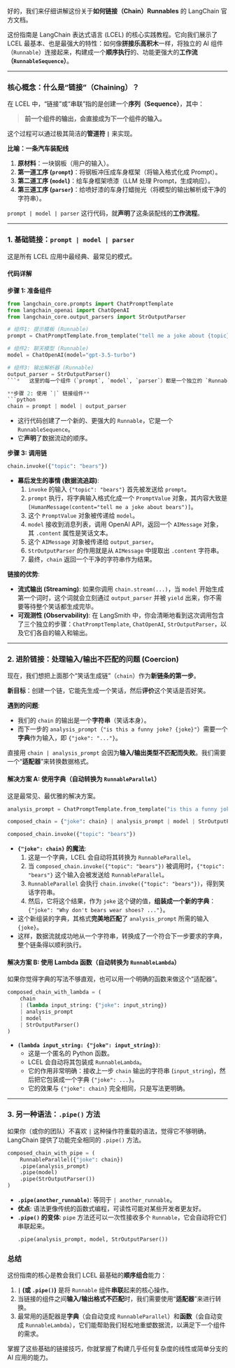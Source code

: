 好的，我们来仔细讲解这份关于**如何链接（Chain）Runnables** 的 LangChain 官方文档。

这份指南是 LangChain 表达式语言 (LCEL) 的核心实践教程。它向我们展示了 LCEL 最基本、也是最强大的特性：如何像**拼接乐高积木**一样，将独立的 AI 组件（`Runnable`）连接起来，构建成一个**顺序执行**的、功能更强大的**工作流（`RunnableSequence`）**。

---

### 核心概念：什么是“链接”（Chaining）？

在 LCEL 中，“链接”或“串联”指的是创建一个**序列（Sequence）**，其中：

> **前一个组件的输出，会直接成为下一个组件的输入。**

这个过程可以通过极其简洁的**管道符 `|`** 来实现。

**比喻：一条汽车装配线**
1.  **原材料**：一块钢板（用户的输入）。
2.  **第一道工序 (`prompt`)**：将钢板冲压成车身框架（将输入格式化成 Prompt）。
3.  **第二道工序 (`model`)**：给车身框架喷漆（LLM 处理 Prompt，生成响应）。
4.  **第三道工序 (`parser`)**：给喷好漆的车身打蜡抛光（将模型的输出解析成干净的字符串）。

`prompt | model | parser` 这行代码，就**声明**了这条装配线的**工作流程**。

---

### 1. 基础链接：`prompt | model | parser`

这是所有 LCEL 应用中最经典、最常见的模式。

#### 代码详解

**步骤 1: 准备组件**
```python
from langchain_core.prompts import ChatPromptTemplate
from langchain_openai import ChatOpenAI
from langchain_core.output_parsers import StrOutputParser

# 组件1: 提示模板 (Runnable)
prompt = ChatPromptTemplate.from_template("tell me a joke about {topic}")

# 组件2: 聊天模型 (Runnable)
model = ChatOpenAI(model="gpt-3.5-turbo")

# 组件3: 输出解析器 (Runnable)
output_parser = StrOutputParser()
```*   这里的每一个组件（`prompt`, `model`, `parser`）都是一个独立的 `Runnable` 对象，它们都遵循统一的接口。

**步骤 2: 使用 `|` 链接组件**
```python
chain = prompt | model | output_parser
```
*   这行代码创建了一个新的、更强大的 `Runnable`，它是一个 `RunnableSequence`。
*   它**声明**了数据流动的顺序。

**步骤 3: 调用链**
```python
chain.invoke({"topic": "bears"})
```
*   **幕后发生的事情 (数据流追踪)**:
    1.  `invoke` 的输入 `{"topic": "bears"}` 首先被发送给 `prompt`。
    2.  `prompt` 执行，将字典输入格式化成一个 `PromptValue` 对象，其内容大致是 `[HumanMessage(content="tell me a joke about bears")]`。
    3.  这个 `PromptValue` 对象被传递给 `model`。
    4.  `model` 接收到消息列表，调用 OpenAI API，返回一个 `AIMessage` 对象，其 `.content` 属性是笑话文本。
    5.  这个 `AIMessage` 对象被传递给 `output_parser`。
    6.  `StrOutputParser` 的作用就是从 `AIMessage` 中提取出 `.content` 字符串。
    7.  最终，`chain` 返回一个干净的字符串作为结果。

**链接的优势**:
*   **流式输出 (Streaming)**: 如果你调用 `chain.stream(...)`，当 `model` 开始生成第一个词时，这个词就会立刻通过 `output_parser` 并被 `yield` 出来，你不需要等待整个笑话都生成完毕。
*   **可观测性 (Observability)**: 在 LangSmith 中，你会清晰地看到这次调用包含了三个独立的步骤：`ChatPromptTemplate`, `ChatOpenAI`, `StrOutputParser`，以及它们各自的输入和输出。

---

### 2. 进阶链接：处理输入/输出不匹配的问题 (Coercion)

现在，我们想把上面那个“笑话生成链”（`chain`）作为**新链条的第一步**。

**新目标**：创建一个链，它能先生成一个笑话，然后**评价**这个笑话是否好笑。

**遇到的问题**:
*   我们的 `chain` 的输出是一个**字符串**（笑话本身）。
*   而下一步的 `analysis_prompt`（`"is this a funny joke? {joke}"`）需要一个**字典**作为输入，即 `{"joke": "..."}`。

直接用 `chain | analysis_prompt` 会因为**输入/输出类型不匹配而失败**。我们需要一个“**适配器**”来转换数据格式。

#### 解决方案 A: 使用字典（自动转换为 `RunnableParallel`）

这是最常见、最优雅的解决方案。

```python
analysis_prompt = ChatPromptTemplate.from_template("is this a funny joke? {joke}")

composed_chain = {"joke": chain} | analysis_prompt | model | StrOutputParser()

composed_chain.invoke({"topic": "bears"})
```
*   **`{"joke": chain}` 的魔法**:
    1.  这是一个字典，LCEL 会自动将其转换为 `RunnableParallel`。
    2.  当 `composed_chain.invoke({"topic": "bears"})` 被调用时，`{"topic": "bears"}` 这个输入会被发送给 `RunnableParallel`。
    3.  `RunnableParallel` 会执行 `chain.invoke({"topic": "bears"})`，得到笑话字符串。
    4.  然后，它将这个结果，作为 `joke` 这个键的值，**组装成一个新的字典**：`{"joke": "Why don't bears wear shoes? ..."}`。
*   这个新组装的字典，其格式**完美地匹配**了 `analysis_prompt` 所需的输入 `{joke}`。
*   这样，数据流就成功地从一个字符串，转换成了一个符合下一步要求的字典，整个链条得以顺利执行。

#### 解决方案 B: 使用 Lambda 函数（自动转换为 `RunnableLambda`）

如果你觉得字典的写法不够直观，也可以用一个明确的函数来做这个“适配器”。

```python
composed_chain_with_lambda = (
    chain
    | (lambda input_string: {"joke": input_string})
    | analysis_prompt
    | model
    | StrOutputParser()
)
```
*   **`(lambda input_string: {"joke": input_string})`**:
    *   这是一个匿名的 Python 函数。
    *   LCEL 会自动将其包装成 `RunnableLambda`。
    *   它的作用非常明确：接收上一步 `chain` 输出的字符串 (`input_string`)，然后把它包装成一个字典 `{"joke": ...}`。
    *   它的效果与 `{"joke": chain}` 完全相同，只是写法更明确。

---

### 3. 另一种语法：`.pipe()` 方法

如果你（或你的团队）不喜欢 `|` 这种操作符重载的语法，觉得它不够明确，LangChain 提供了功能完全相同的 `.pipe()` 方法。

```python
composed_chain_with_pipe = (
    RunnableParallel({"joke": chain})
    .pipe(analysis_prompt)
    .pipe(model)
    .pipe(StrOutputParser())
)
```
*   **`.pipe(another_runnable)`**: 等同于 `| another_runnable`。
*   **优点**: 语法更像传统的函数式编程，可读性可能对某些开发者更友好。
*   **`.pipe()` 的变体**: `pipe` 方法还可以一次性接收多个 `Runnable`，它会自动将它们串联起来。
    ```python
    .pipe(analysis_prompt, model, StrOutputParser())
    ```

### 总结

这份指南的核心是教会我们 LCEL 最基础的**顺序组合**能力：
1.  **`|` (或 `.pipe()`)** 是将 `Runnable` 组件**串联**起来的核心操作。
2.  当链接的组件之间**输入/输出格式不匹配**时，我们需要使用“**适配器**”来进行转换。
3.  最常用的适配器是**字典**（会自动变成 `RunnableParallel`）和**函数**（会自动变成 `RunnableLambda`），它们能帮助我们轻松地重塑数据流，以满足下一个组件的需求。

掌握了这些基础的链接技巧，你就掌握了构建几乎任何复杂度的线性或简单分支的 AI 应用的能力。